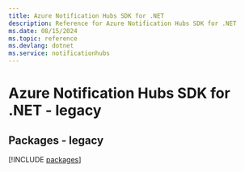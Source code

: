 ```yaml
---
title: Azure Notification Hubs SDK for .NET
description: Reference for Azure Notification Hubs SDK for .NET
ms.date: 08/15/2024
ms.topic: reference
ms.devlang: dotnet
ms.service: notificationhubs
---
```

# Azure Notification Hubs SDK for .NET - legacy
## Packages - legacy
[!INCLUDE [packages](notification-hubs-index.md)]